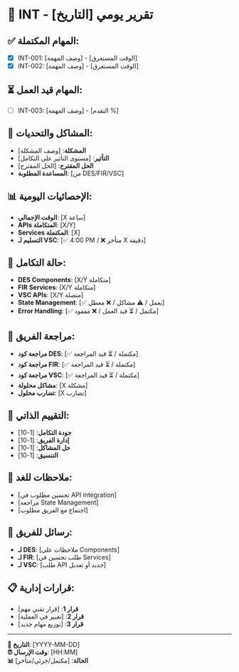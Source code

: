 # 🔗 INT - تقرير يومي [التاريخ]

## ✅ المهام المكتملة:
- [x] INT-001: [وصف المهمة] - [الوقت المستغرق]
- [x] INT-002: [وصف المهمة] - [الوقت المستغرق]

## ⏳ المهام قيد العمل:
- [ ] INT-003: [وصف المهمة] - [التقدم %]

## 🚨 المشاكل والتحديات:
- **المشكلة**: [وصف المشكلة]
- **التأثير**: [مستوى التأثير على التكامل]
- **الحل المقترح**: [الحل المقترح]
- **المساعدة المطلوبة**: [من DES/FIR/VSC]

## 📊 الإحصائيات اليومية:
- **الوقت الإجمالي**: [X ساعة]
- **APIs المتكاملة**: [X/Y]
- **Services المكتملة**: [X]
- **التسليم لـ VSC**: [✅ 4:00 PM / ❌ متأخر X دقيقة]

## 🔗 حالة التكامل:
- **DES Components**: [X/Y متكاملة]
- **FIR Services**: [X/Y متكاملة]
- **VSC APIs**: [X/Y متصلة]
- **State Management**: [✅ يعمل / ⚠️ مشاكل / ❌ معطل]
- **Error Handling**: [✅ مكتمل / ⏳ قيد العمل / ❌ مفقود]

## 👥 مراجعة الفريق:
- **مراجعة كود DES**: [✅ مكتملة / ⏳ قيد المراجعة]
- **مراجعة كود FIR**: [✅ مكتملة / ⏳ قيد المراجعة]
- **مراجعة كود VSC**: [✅ مكتملة / ⏳ قيد المراجعة]
- **مشاكل محلولة**: [X مشكلة]
- **تضارب محلول**: [X تضارب]

## 🎯 التقييم الذاتي:
- **جودة التكامل**: [1-10]
- **إدارة الفريق**: [1-10]
- **حل المشاكل**: [1-10]
- **التنسيق**: [1-10]

## 📝 ملاحظات للغد:
- [تحسين مطلوب في API integration]
- [مراجعة State Management]
- [اجتماع مع الفريق مطلوب]

## 🤝 رسائل للفريق:
- **لـ DES**: [ملاحظات على Components]
- **لـ FIR**: [طلب تحسين في Services]
- **لـ VSC**: [طلب API جديد أو تعديل]

## 📋 قرارات إدارية:
- **قرار 1**: [قرار تقني مهم]
- **قرار 2**: [تغيير في العملية]
- **قرار 3**: [توزيع مهام جديد]

---
**📅 التاريخ**: [YYYY-MM-DD]  
**⏰ وقت الإرسال**: [HH:MM]  
**📊 الحالة**: [مكتمل/جزئي/متأخر]